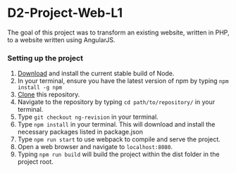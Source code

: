 # D2-Project-Web-L1

The goal of this project was to transform an existing website, written in PHP, to a website written using AngularJS.

### Setting up the project
1. [Download](https://nodejs.org/en/) and install the current stable build of Node.
2. In your terminal, ensure you have the latest version of npm by typing `npm install -g npm`
3. [Clone](https://github.com/udacity-blitz/D2-Project-Web-L1.git) this repository.
4. Navigate to the repository by typing `cd path/to/repository/` in your terminal.
5. Type `git checkout ng-revision` in your terminal.
5. Type `npm install` in your terminal. This will download and install the necessary packages listed in package.json
6. Type `npm run start` to use webpack to compile and serve the project.
7. Open a web browser and navigate to `localhost:8080`.
8. Typing `npm run build` will build the project within the dist folder in the project root.
